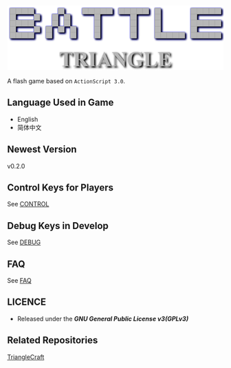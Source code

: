 [![Title]](https://github.com/ARCJ137442/BattleTriangle-Gamma)

[Title]:Title_Img.png "Title"

A flash game based on `ActionScript 3.0`.

## Language Used in Game
* English
* 简体中文

## Newest Version
v0.2.0

## Control Keys for Players
See [CONTROL](CONTROL.md)

## Debug Keys in Develop
See [DEBUG](DEBUG.md)

## FAQ
See [FAQ](FAQ.md)

## LICENCE
* Released under the ***GNU General Public License v3(GPLv3)***

## Related Repositories
[TriangleCraft](https://github.com/ARCJ137442/TriangleCraft)